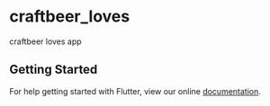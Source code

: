 # craftbeer_loves

craftbeer loves app

## Getting Started

For help getting started with Flutter, view our online
[documentation](https://flutter.io/).
